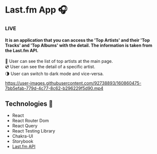 # Last.fm App 🎧

### LIVE

#### It is an application that you can access the 'Top Artists' and their 'Top Tracks' and 'Top Albums' with the detail. The information is taken from the Last.fm API. 

🎤 User can see the list of top artists at the main page.  
💿 User can see the detail of a specific artist.  
🌗 User can switch to dark mode and vice-versa.

https://user-images.githubusercontent.com/92738893/160860475-7bb5efab-779d-4c77-8c62-b296229f5d90.mp4

## Technologies 🚀
- React
- React Router Dom
- React Query
- React Testing Library
- Chakra-UI
- Storybook
- [Last.fm API](https://www.last.fm/tr/api)

